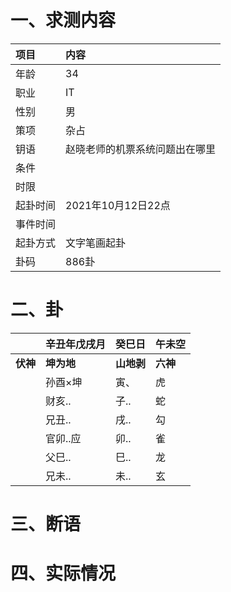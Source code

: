 # 一、求测内容
|项目|内容|
|:-|:-|
|年龄|34|
|职业|IT|
|性别|男|
|策项|杂占|
|钥语|赵晓老师的机票系统问题出在哪里|
|条件||
|时限||
|起卦时间|2021年10月12日22点|
|事件时间||
|起卦方式|文字笔画起卦|
|卦码|886卦|

# 二、卦
||辛丑年戊戌月|癸巳日|午未空|
|:-|:-|:-|:-|
|**伏神**|**坤为地**|**山地剥**|**六神**|
||孙酉×坤|寅、|虎|
||财亥..|子..|蛇|
||兄丑..|戌..|勾|
||官卯..应|卯..|雀|
||父巳..|巳..|龙|
||兄未..|未..|玄|


# 三、断语

# 四、实际情况